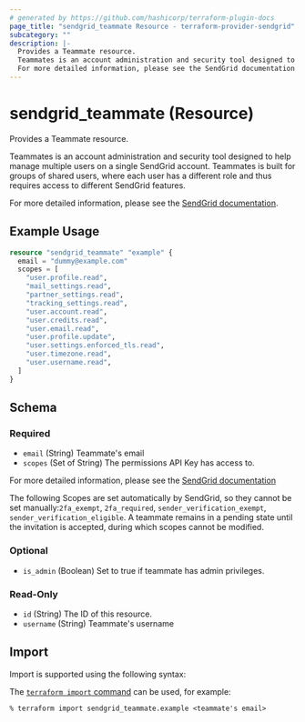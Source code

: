 ```yaml
---
# generated by https://github.com/hashicorp/terraform-plugin-docs
page_title: "sendgrid_teammate Resource - terraform-provider-sendgrid"
subcategory: ""
description: |-
  Provides a Teammate resource.
  Teammates is an account administration and security tool designed to help manage multiple users on a single SendGrid account. Teammates is built for groups of shared users, where each user has a different role and thus requires access to different SendGrid features.
  For more detailed information, please see the SendGrid documentation https://docs.sendgrid.com/glossary/teammates.
---
```


# sendgrid_teammate (Resource)

Provides a Teammate resource.

Teammates is an account administration and security tool designed to help manage multiple users on a single SendGrid account. Teammates is built for groups of shared users, where each user has a different role and thus requires access to different SendGrid features.

For more detailed information, please see the [SendGrid documentation](https://docs.sendgrid.com/glossary/teammates).

## Example Usage

```terraform
resource "sendgrid_teammate" "example" {
  email = "dummy@example.com"
  scopes = [
    "user.profile.read",
    "mail_settings.read",
    "partner_settings.read",
    "tracking_settings.read",
    "user.account.read",
    "user.credits.read",
    "user.email.read",
    "user.profile.update",
    "user.settings.enforced_tls.read",
    "user.timezone.read",
    "user.username.read",
  ]
}
```

<!-- schema generated by tfplugindocs -->
## Schema

### Required

- `email` (String) Teammate's email
- `scopes` (Set of String) The permissions API Key has access to.

For more detailed information, please see the [SendGrid documentation](https://docs.sendgrid.com/ui/account-and-settings/teammate-permissions#persona-scopes)

The following Scopes are set automatically by SendGrid, so they cannot be set manually:`2fa_exempt`, `2fa_required`, `sender_verification_exempt`, `sender_verification_eligible`. A teammate remains in a pending state until the invitation is accepted, during which scopes cannot be modified.

### Optional

- `is_admin` (Boolean) Set to true if teammate has admin privileges.

### Read-Only

- `id` (String) The ID of this resource.
- `username` (String) Teammate's username

## Import

Import is supported using the following syntax:

The [`terraform import` command](https://developer.hashicorp.com/terraform/cli/commands/import) can be used, for example:

```shell
% terraform import sendgrid_teammate.example <teammate's email>
```
